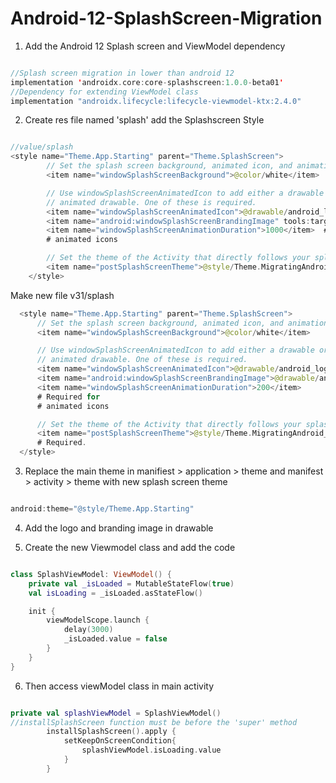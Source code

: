 # Android-12-SplashScreen-Migration
1. Add the Android 12 Splash screen and ViewModel dependency
```kotlin

//Splash screen migration in lower than android 12
implementation 'androidx.core:core-splashscreen:1.0.0-beta01'
//Dependency for extending ViewModel class
implementation "androidx.lifecycle:lifecycle-viewmodel-ktx:2.4.0"
``` 
2. Create res file named 'splash' add the Splashscreen Style
```kotlin

//value/splash
<style name="Theme.App.Starting" parent="Theme.SplashScreen">
        // Set the splash screen background, animated icon, and animation duration.
        <item name="windowSplashScreenBackground">@color/white</item>

        // Use windowSplashScreenAnimatedIcon to add either a drawable or an
        // animated drawable. One of these is required.
        <item name="windowSplashScreenAnimatedIcon">@drawable/android_logo</item>
        <item name="android:windowSplashScreenBrandingImage" tools:targetApi="s">@drawable/android_branding</item>
        <item name="windowSplashScreenAnimationDuration">1000</item>  # Required for
        # animated icons

        // Set the theme of the Activity that directly follows your splash screen.
        <item name="postSplashScreenTheme">@style/Theme.MigratingAndroid_12_SplashScreenAPI</item>  # Required.
    </style>
   ```
   Make new file v31/splash
  ```kotlin
    <style name="Theme.App.Starting" parent="Theme.SplashScreen">
        // Set the splash screen background, animated icon, and animation duration.
        <item name="windowSplashScreenBackground">@color/white</item>

        // Use windowSplashScreenAnimatedIcon to add either a drawable or an
        // animated drawable. One of these is required.
        <item name="windowSplashScreenAnimatedIcon">@drawable/android_logo</item>
        <item name="android:windowSplashScreenBrandingImage">@drawable/android_branding</item>
        <item name="windowSplashScreenAnimationDuration">200</item>
        # Required for
        # animated icons

        // Set the theme of the Activity that directly follows your splash screen.
        <item name="postSplashScreenTheme">@style/Theme.MigratingAndroid_12_SplashScreenAPI</item>
        # Required.
    </style>
   ```
3. Replace the main theme in manifiest > application > theme and manifest > activity > theme with new splash screen theme
```kotlin

android:theme="@style/Theme.App.Starting"
```
4. Add the logo and branding image in drawable

5. Create the new Viewmodel class and add the code
```kotlin

class SplashViewModel: ViewModel() {
    private val _isLoaded = MutableStateFlow(true)
    val isLoading = _isLoaded.asStateFlow()

    init {
        viewModelScope.launch {
            delay(3000)
            _isLoaded.value = false
        }
    }
}
```
6. Then access viewModel class in main activity
```kotlin

private val splashViewModel = SplashViewModel()
//installSplashScreen function must be before the 'super' method
        installSplashScreen().apply {
            setKeepOnScreenCondition{
                splashViewModel.isLoading.value
            }
        }
 ```

